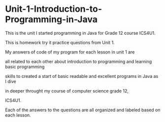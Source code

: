 # Unit-1-Introduction-to-Programming-in-Java
This is the unit I started programming in Java for Grade 12 course ICS4U1.

This is homework try it practice questions from Unit 1.

My answers of code of my program for each lesson in unit 1 are

all related to each other about introduction to programming and learning basic programming

skills to created a start of basic readable and excellent programs in Java as I dive

in deeper throught my course of computer science grade 12,

ICS4U1.

Each of the answers to the questions are all organized and labeled based on each lesson.
